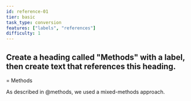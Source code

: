 ```yaml
---
id: reference-01
tier: basic
task_type: conversion
features: ["labels", "references"]
difficulty: 1
---
```

Create a heading called "Methods" with a label, then create text that references this heading.
---
= Methods <methods>

As described in @methods, we used a mixed-methods approach.

